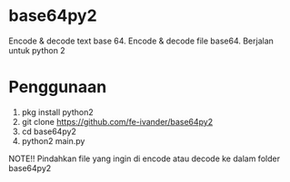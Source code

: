 # base64py2
Encode &amp; decode text base 64. Encode &amp; decode file base64. Berjalan untuk python 2

# Penggunaan
1. pkg install python2
2. git clone https://github.com/fe-ivander/base64py2
3. cd base64py2
4. python2 main.py

NOTE!!
Pindahkan file yang ingin di encode atau decode ke dalam folder base64py2
